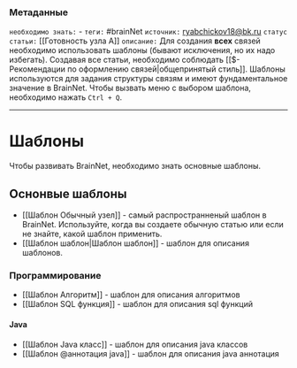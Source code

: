 ### Метаданные
`необходимо знать:` -
`теги:` #brainNet
`источник:` ryabchickov18@bk.ru
`статус статьи:` [[Готовность узла А]]
`описание:` Для создания **всех** связей необходимо использовать шаблоны (бывают исключения, но их надо избегать). Создавая все статьи, необходимо соблюдать [[$- Рекомендации по оформлению связей|общепринятый стиль]]. Шаблоны используются для задания структуры связям и имеют фундаментальное значение в BrainNet. Чтобы вызвать меню с выбором шаблона, необходимо нажать `Ctrl + Q`.

---
# Шаблоны
Чтобы развивать BrainNet, необходимо знать основные шаблоны.

## Оснонвые шаблоны
- [[Шаблон Обычный узел]] - самый распространненый шаблон в BrainNet. Используйте, когда вы создаете обычную статью или если не знайте, какой шаблон применить.
- [[Шаблон шаблон|Шаблон шаблон]] - шаблон для описания шаблонов.


### Программирование
- [[Шаблон Алгоритм]] - шаблон для описания алгоритмов
- [[Шаблон SQL функция]] - шаблон для описания sql функций

#### Java
- [[Шаблон Java класс]] - шаблон для описания java классов
- [[Шаблон @аннотация java]] - шаблон для описания java аннотация